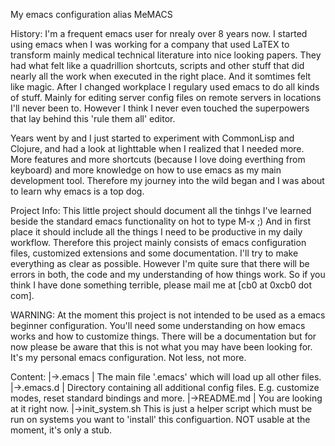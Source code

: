 My emacs configuration alias MeMACS

History: 
I'm a frequent emacs user for nrealy over 8 years now. I started using emacs when I was working for a company that used LaTEX to transform mainly medical technical literature into nice looking papers. They had what felt like a quadrillion shortcuts, scripts and other stuff that did nearly all the work when executed in the right place. And it somtimes felt like magic.
After I changed workplace I regulary used emacs to do all kinds of stuff. Mainly for editing server config files on remote servers in locations I'll never been to.
However I think I never even touched the superpowers that lay behind this 'rule them all' editor.

Years went by and I just started to experiment with CommonLisp and Clojure, and had a look at lighttable when I realized that I needed more. More features and more shortcuts (because I love doing everthing from keyboard) and more knowledge on how to use emacs as my main development tool. 
Therefore my journey into the wild began and I was about to learn why emacs is a top dog.

Project Info:
This little project should document all the tinhgs I've learned beside the standard emacs functionality on hot to type M-x ;)
And in first place it should include all the things I need to be productive in my daily workflow. 
Therefore this project mainly consists of emacs configuration files, customized extensions and some documentation. I'll try to make everything as clear as possible. However I'm quite sure that there will be errors in both, the code and my understanding of how things work. So if you think I have done something terrible, please mail me at [cb0 at 0xcb0 dot com].

WARNING:
At the moment this project is not intended to be used as a emacs beginner configuration. You'll need some understanding on how emacs works and how to customize things. 
There will be a documentation but for now please be aware that this is not what you may have been looking for. It's my personal emacs configuration. Not less, not more.


Content:
|->.emacs
|	The main file '.emacs' which will load up all other files.
|->.emacs.d
|	Directory containing all additional config files. E.g. customize modes, reset standard bindings and more.
|->README.md
|	You are looking at it right now.
|->init_system.sh
	This is just a helper script which must be run on systems you want to 'install' this configuartion. 
	NOT usable at the moment, it's only a stub.
